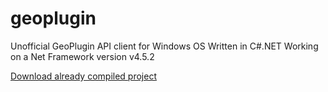 # geoplugin
Unofficial GeoPlugin API client for Windows OS Written in C#.NET
Working on a Net Framework version v4.5.2

[Download already compiled project](https://github.com/jolovicsharp/geoplugin/releases)

